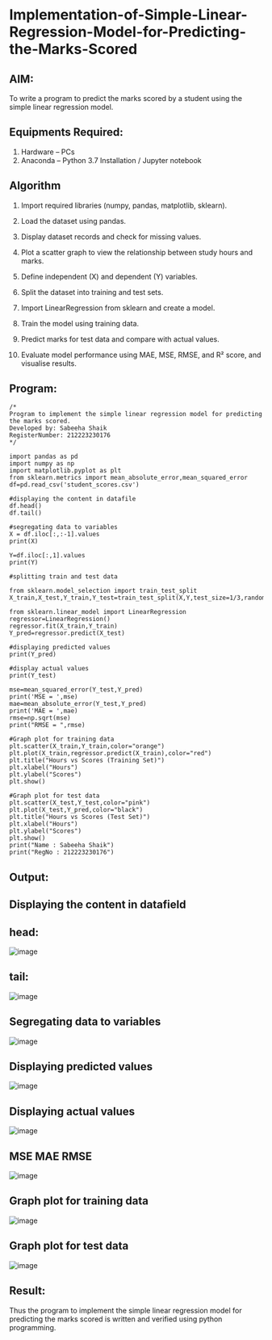 # Implementation-of-Simple-Linear-Regression-Model-for-Predicting-the-Marks-Scored
## AIM:
To write a program to predict the marks scored by a student using the simple linear regression model.
## Equipments Required:
1. Hardware – PCs
2. Anaconda – Python 3.7 Installation / Jupyter notebook
## Algorithm
1. Import required libraries (numpy, pandas, matplotlib, sklearn).

2. Load the dataset using pandas.

3. Display dataset records and check for missing values.

4. Plot a scatter graph to view the relationship between study hours and marks.

5. Define independent (X) and dependent (Y) variables.

6. Split the dataset into training and test sets.

7. Import LinearRegression from sklearn and create a model.

8. Train the model using training data.

9. Predict marks for test data and compare with actual values.

10. Evaluate model performance using MAE, MSE, RMSE, and R² score, and visualise results.


## Program:
```
/*
Program to implement the simple linear regression model for predicting the marks scored.
Developed by: Sabeeha Shaik
RegisterNumber: 212223230176
*/
```
```
import pandas as pd
import numpy as np
import matplotlib.pyplot as plt
from sklearn.metrics import mean_absolute_error,mean_squared_error
df=pd.read_csv('student_scores.csv')

#displaying the content in datafile
df.head()
df.tail()
```
```
#segregating data to variables
X = df.iloc[:,:-1].values
print(X)
```
```
Y=df.iloc[:,1].values
print(Y)
```
```
#splitting train and test data

from sklearn.model_selection import train_test_split
X_train,X_test,Y_train,Y_test=train_test_split(X,Y,test_size=1/3,random_state=0)
```
```
from sklearn.linear_model import LinearRegression
regressor=LinearRegression()
regressor.fit(X_train,Y_train)
Y_pred=regressor.predict(X_test)
```
```
#displaying predicted values
print(Y_pred)
```
```
#display actual values
print(Y_test)
```
```
mse=mean_squared_error(Y_test,Y_pred)
print('MSE = ',mse)
mae=mean_absolute_error(Y_test,Y_pred)
print('MAE = ',mae)
rmse=np.sqrt(mse)
print("RMSE = ",rmse)
```
```
#Graph plot for training data
plt.scatter(X_train,Y_train,color="orange")
plt.plot(X_train,regressor.predict(X_train),color="red")
plt.title("Hours vs Scores (Training Set)")
plt.xlabel("Hours")
plt.ylabel("Scores")
plt.show()
```
```
#Graph plot for test data
plt.scatter(X_test,Y_test,color="pink")
plt.plot(X_test,Y_pred,color="black")
plt.title("Hours vs Scores (Test Set)")
plt.xlabel("Hours")
plt.ylabel("Scores")
plt.show()
print("Name : Sabeeha Shaik")
print("RegNo : 212223230176")
```
## Output:
## Displaying the content in datafield
## head:
![image](https://github.com/user-attachments/assets/2a32dc6b-fa60-4210-9b5e-659725660cbc)
## tail:
![image](https://github.com/user-attachments/assets/8910e2d5-e06b-44d3-a6ff-50cdbbfbfc46)
## Segregating data to variables
![image](https://github.com/user-attachments/assets/c45ea171-e6be-47fb-8ae8-5e5da3df4fb8)
## Displaying predicted values
![image](https://github.com/user-attachments/assets/66b953b0-81e4-4fdd-9774-9a820870777c)
## Displaying actual values
![image](https://github.com/user-attachments/assets/026e7e54-20ec-4277-ad51-242288fec962)
## MSE MAE RMSE
![image](https://github.com/user-attachments/assets/6691e217-2780-4c13-9853-582ae75cc320)
## Graph plot for training data
![image](https://github.com/user-attachments/assets/00ff5ff9-c644-4b5a-8fd9-1aa631d51234)
## Graph plot for test data
![image](https://github.com/user-attachments/assets/65db10c3-abac-48ff-89cb-c2529dee22af)

## Result:
Thus the program to implement the simple linear regression model for predicting the marks scored is written and verified using python programming.
